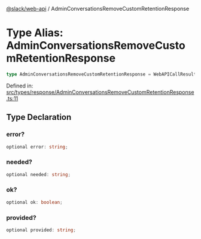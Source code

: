 [@slack/web-api](../index.md) / AdminConversationsRemoveCustomRetentionResponse

# Type Alias: AdminConversationsRemoveCustomRetentionResponse

```ts
type AdminConversationsRemoveCustomRetentionResponse = WebAPICallResult & object;
```

Defined in: [src/types/response/AdminConversationsRemoveCustomRetentionResponse.ts:11](https://github.com/slackapi/node-slack-sdk/blob/main/packages/web-api/src/types/response/AdminConversationsRemoveCustomRetentionResponse.ts#L11)

## Type Declaration

### error?

```ts
optional error: string;
```

### needed?

```ts
optional needed: string;
```

### ok?

```ts
optional ok: boolean;
```

### provided?

```ts
optional provided: string;
```
